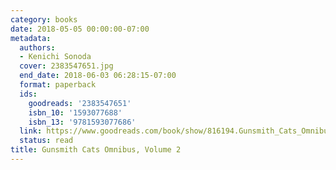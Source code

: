 ```yaml
---
category: books
date: 2018-05-05 00:00:00-07:00
metadata:
  authors:
  - Kenichi Sonoda
  cover: 2383547651.jpg
  end_date: 2018-06-03 06:28:15-07:00
  format: paperback
  ids:
    goodreads: '2383547651'
    isbn_10: '1593077688'
    isbn_13: '9781593077686'
  link: https://www.goodreads.com/book/show/816194.Gunsmith_Cats_Omnibus_Volume_2
  status: read
title: Gunsmith Cats Omnibus, Volume 2
---
```

